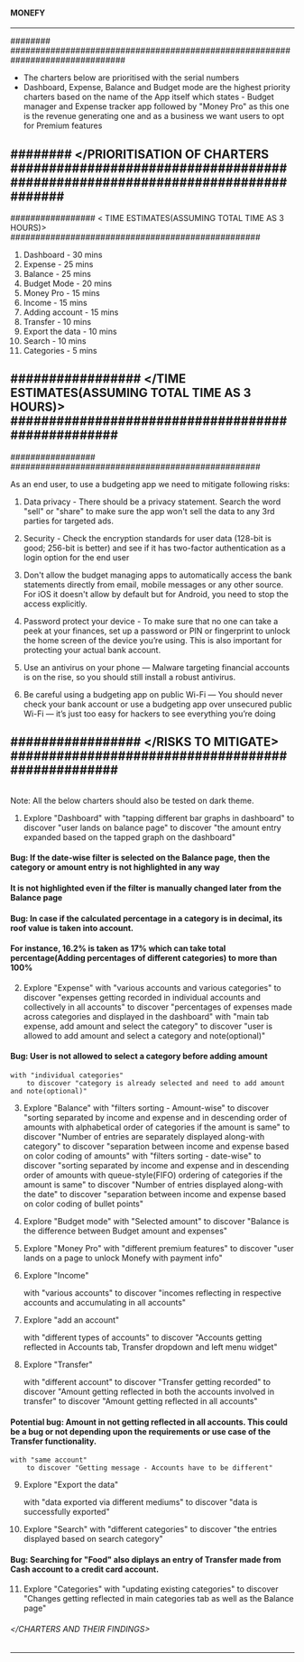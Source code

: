 #### MONEFY ####

-----------------------------------------------------------------------------------------------------------------------------------------------------------------
######## <PRIORITISATION OF CHARTERS> ###############################################################################
* The charters below are prioritised with the serial numbers
* Dashboard, Expense, Balance and Budget mode are the highest priority charters based on the name of the App itself
which states - Budget manager and Expense tracker app
followed by "Money Pro" as this one is the revenue generating one and as a business we want users to opt for Premium features

######## </PRIORITISATION OF CHARTERS ###############################################################################
-----------------------------------------------------------------------------------------------------------------------------------------------------------------


################# < TIME ESTIMATES(ASSUMING TOTAL TIME AS 3 HOURS)> ##################################################

1. Dashboard - 30 mins
2. Expense - 25 mins
3. Balance - 25 mins
4. Budget Mode - 20 mins
5. Money Pro - 15 mins
6. Income - 15 mins
7. Adding account - 15 mins
8. Transfer - 10 mins
9. Export the data - 10 mins
10. Search - 10 mins
11. Categories - 5 mins


################# </TIME ESTIMATES(ASSUMING TOTAL TIME AS 3 HOURS)> ##################################################
-----------------------------------------------------------------------------------------------------------------------------------------------------------------


################# <RISKS TO MITIGATE> ##################################################

As an end user, to use a budgeting app we need to mitigate following risks:

1. Data privacy - There should be a privacy statement. 
	Search the word "sell" or "share" to make sure the app won't sell the data to any 3rd parties for targeted ads.

2. Security - Check the encryption standards for user data (128-bit is good; 256-bit is better) 
	and see if it has two-factor authentication as a login option for the end user

3. Don't allow the budget managing apps to automatically access the bank statements directly from email, mobile messages or any other source.
	For iOS it doesn't allow by default but for Android, you need to stop the access explicitly.

4. Password protect your device - To make sure that no one can take a peek at your finances, set up a password or PIN 
	or fingerprint to unlock the home screen of the device you’re using. 
	This is also important for protecting your actual bank account.

5. Use an antivirus on your phone — Malware targeting financial accounts is on the rise, so you should still install a robust antivirus.

6. Be careful using a budgeting app on public Wi-Fi —  You should never check your bank account 
	or use a budgeting app over unsecured public Wi-Fi — it’s just too easy for hackers to see everything you’re doing

################# </RISKS TO MITIGATE> ##################################################
-----------------------------------------------------------------------------------------------------------------------------------------------------------------

###### <CHARTERS AND THEIR FINDINGS> ####################################################################################################

Note: All the below charters should also be tested on dark theme.

1. Explore "Dashboard"
	with "tapping different bar graphs in dashboard"
		to discover "user lands on balance page"
		to discover "the amount entry expanded based on the tapped graph on the dashboard"

#### Bug: If the date-wise filter is selected on the Balance page, then the category or amount entry is not highlighted in any way
#### It is not highlighted even if the filter is manually changed later from the Balance page 

#### Bug: In case if the calculated percentage in a category is in decimal, its roof value is taken into account.
#### For instance, 16.2% is taken as 17% which can take total percentage(Adding percentages of different categories) to more than 100% 

2. Explore "Expense"
	with "various accounts and various categories"
		to discover "expenses getting recorded in individual accounts and collectively in all accounts"
		to discover "percentages of expenses made across categories and displayed in the dashboard"
	with "main tab expense, add amount and select the category"
		to discover "user is allowed to add amount and select a category and note(optional)"

#### Bug: User is not allowed to select a category before adding amount

	with "individual categories"
		to discover "category is already selected and need to add amount and note(optional)"

3. Explore "Balance"
	with "filters sorting - Amount-wise"
		to discover "sorting separated by income and expense and in descending order of amounts with alphabetical order of categories if the amount is same"
		to discover "Number of entries are separately displayed along-with category"
		to discover "separation between income and expense based on color coding of amounts"
	with "filters sorting - date-wise"
		to discover "sorting separated by income and expense and in descending order of amounts with queue-style(FIFO) ordering of categories if the amount is same"
		to discover "Number of entries displayed along-with the date"
		to discover "separation between income and expense based on color coding of bullet points"

4. Explore "Budget mode"
	with "Selected amount"
		to discover "Balance is the difference between Budget amount and expenses"


5. Explore "Money Pro"
	with "different premium features"
		to discover "user lands on a page to unlock Monefy with payment info" 

6. Explore "Income"

	with "various accounts"
		to discover "incomes reflecting in respective accounts and accumulating in all accounts"

7. Explore "add an account"

	with "different types of accounts"
		to discover "Accounts getting reflected in Accounts tab, Transfer dropdown and left menu widget"

8. Explore "Transfer"

	with "different account"
		to discover "Transfer getting recorded"
		to discover "Amount getting reflected in both the accounts involved in transfer"
		to discover "Amount getting reflected in all accounts"

#### Potential bug: Amount in not getting reflected in all accounts. This could be a bug or not depending upon the requirements or use case of the Transfer functionality.

	with "same account"
		to discover "Getting message - Accounts have to be different"


9. Explore "Export the data"
	
	with "data exported via different mediums"
		to discover "data is successfully exported"


10. Explore "Search"
	with "different categories"
		to discover "the entries displayed based on search category"

#### Bug: Searching for "Food" also diplays an entry of Transfer made from Cash account to a credit card account.

11. Explore "Categories"
	with "updating existing categories"
		to discover "Changes getting reflected in main categories tab as well as the Balance page"

###### </CHARTERS AND THEIR FINDINGS> ####################################################################################################

-----------------------------------------------------------------------------------------------------------------------------------------------------------------


